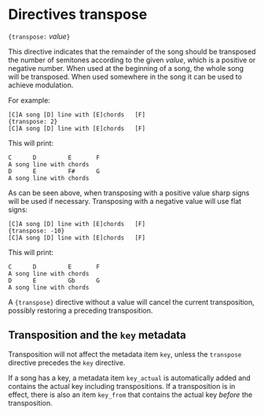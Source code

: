 # Directives transpose

`{transpose:` _value_`}`

This directive indicates that the remainder of the song should be transposed the number of semitones according to the given _value_, which is a positive or negative number. When used at the beginning of a song, the whole song will be transposed. When used somewhere in the song it can be used to achieve modulation.

For example:

    [C]A song [D] line with [E]chords   [F]
    {transpose: 2}
    [C]A song [D] line with [E]chords   [F]

This will print:

    C      D         E       F 
    A song line with chords
    D      E         F#      G
    A song line with chords

As can be seen above, when transposing with a positive value sharp signs will be used if necessary. Transposing with a negative value will use flat signs:

    [C]A song [D] line with [E]chords   [F]
    {transpose: -10}
    [C]A song [D] line with [E]chords   [F]

This will print:

    C      D         E       F 
    A song line with chords
    D      E         Gb      G
    A song line with chords

A `{transpose}` directive without a value will cancel the current transposition, possibly restoring a preceding transposition.

## Transposition and the `key` metadata

Transposition will not affect the metadata item `key`, unless the `transpose` directive precedes the `key` directive.

If a song has a key, a metadata item `key_actual` is automatically added and contains the actual key including transpositions. If a transposition is in effect, there is also an item `key_from` that contains the actual key _before_ the transposition.
